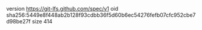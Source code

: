 version https://git-lfs.github.com/spec/v1
oid sha256:5449e8f448ab2b128f93cdbb36f5d60b6ec54276fefb07cfc952cbe7d98be27f
size 414
